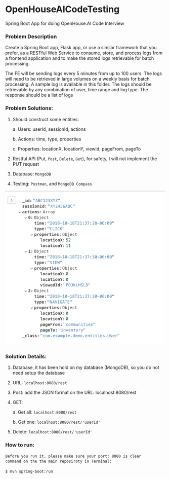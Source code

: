 # OpenHouseAICodeTesting
Spring Boot App for doing OpenHouse.AI Code Interview

### Problem Description

Create a Spring Boot app, Flask app, or use a similar framework that you prefer, as a RESTful Web Service to consume, store, and process logs from a frontend application and to make the stored logs retrievable for batch processing.

The FE will be sending logs every 5 minutes from up to 100 users. The logs will need to be retrieved in large volumes on a weekly basis for batch processing. A sample log is available in this folder. The logs should be retrievable by any combination of user, time range and log type. The response should be a list of logs


### Problem Solutions: 

1. Should construct some entities: 

    a. Users: userId, sessionId, actions

    b. Actions: time, type, properties

    c. Properties: locationX, locationY, viewId, pageFrom, pageTo

2. Restful API (Put, `Post`, `Delete`, `Get`), for safety, I will not implement the PUT request

3. Database: `MongoDB`

4. Testing: `Postman`, and `MongoDB Compass`

![Image description](solutionShort.png)

### Solution Details:

1. Database, it has been hold on my database (MongoDB), so you do not need setup the database

2. URL: `localhost:8080/rest`

3. Post: add the JSON format on the URL: localhost:8080/rest

4. GET: 

    a. Get all: `localhost:8080/rest`
    
    b. Get one: `localhost:8080/rest/'userId'`
    
5. Delete: `localhost:8080/rest/'userId'`

### How to run: 
    
    Before you run it, please make sure your port: 8080 is clear
    command on the the main reposiroty in Terminal: 
    
    $ mvn spring-boot:run



